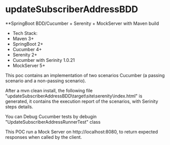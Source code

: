 # updateSubscriberAddressBDD

**SpringBoot BDD/Cucumber + Serenity + MockServer with Maven build

* Tech Stack:
* Maven 3+
* SpringBoot 2+
* Cucumber 4+
* Serenity 2+
* Cucumber with Serinity 1.0.21
* MockServer 5+


This poc contains an implementation of two scenarios Cucumber (a passing scenario and a non-passing scenario).

After a mvn clean install, the following file "updateSubscriberAddressBDD\target\site\serenity\index.html" is generated, it contains the execution report of the scenarios, with Serinity steps details.

You can Debug Cucumber tests by debugin "UpdateSubscriberAddressRunnerTest" class

This POC run a Mock Server on http://localhost:8080, to return expected responses when called by the client.
